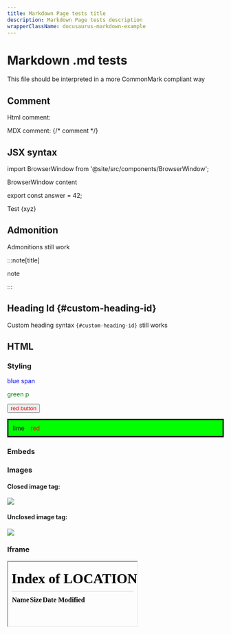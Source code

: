 ```yaml
---
title: Markdown Page tests title
description: Markdown Page tests description
wrapperClassName: docusaurus-markdown-example
---
```


# Markdown .md tests

This file should be interpreted in a more CommonMark compliant way

## Comment

Html comment: <!-- comment -->

<!-- prettier-ignore -->
MDX comment: {/* comment */}

## JSX syntax

import BrowserWindow from '@site/src/components/BrowserWindow';

<BrowserWindow>

BrowserWindow content

</BrowserWindow>

export const answer = 42;

Test {xyz}

## Admonition

Admonitions still work

:::note[title]

note

:::

## Heading Id {#custom-heading-id}

Custom heading syntax `{#custom-heading-id}` still works

## HTML

### Styling

<span style="color: blue;">blue span</span>

<p style="color: green;">green p</p>

<button style="color: red;">red button</button>

<div style="border: solid; background-color: lime; padding: 10px">
  lime <span style="color: red; margin: 10px;">red</span>
</div>

### Embeds

### Images

#### Closed image tag:

<img src="/img/docusaurus.png"/>

#### Unclosed image tag:

<img src="/img/docusaurus.png">

### Iframe

<iframe src="/"/>

### Security

```md
<p>
  When pressing this button, no alert should be printed
  <button onClick="alert('unsafe');">Click me</button>
</p>
```

<p>
  When pressing this button, no alert should be printed
  <button onClick="alert('unsafe');">Click me</button>
</p>
